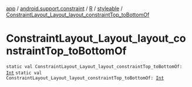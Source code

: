 [app](../../../index.md) / [android.support.constraint](../../index.md) / [R](../index.md) / [styleable](index.md) / [ConstraintLayout_Layout_layout_constraintTop_toBottomOf](.)

# ConstraintLayout_Layout_layout_constraintTop_toBottomOf

`static val ConstraintLayout_Layout_layout_constraintTop_toBottomOf: `[`Int`](https://kotlinlang.org/api/latest/jvm/stdlib/kotlin/-int/index.html)
`static val ConstraintLayout_Layout_layout_constraintTop_toBottomOf: `[`Int`](https://kotlinlang.org/api/latest/jvm/stdlib/kotlin/-int/index.html)